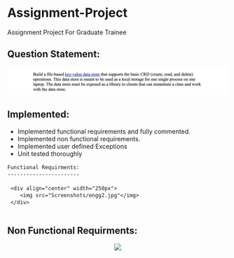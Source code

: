 # Assignment-Project
 Assignment Project For Graduate Trainee

<b>Question Statement:</b> 
-------------------------

<div align="center" width="250px">
    <img src="Screenshots/engg1.jpg"</img>
 </div>
 
 
Implemented:
-------------
- Implemented functional requirements and fully commented.
- Implemented non functional requirements.
- Implemented user defined Exceptions
- Unit tested thoroughly

```
Functional Requirments:
-----------------------
 
 <div align="center" width="250px">
    <img src="Screenshots/engg2.jpg"</img>
 </div>
  
````
 
Non Functional Requirments:
-----------------------

 <div align="center" width="250px">
    <img src="Screenshots/engg3.jpg"</img>
</div>



